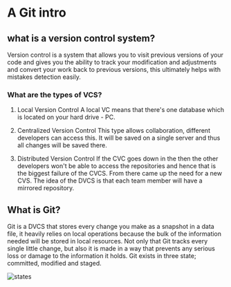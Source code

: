 # A Git intro

##  what is a version control system?
 Version control is a system that allows you to visit previous versions of your code and gives you the ability to track your modification and adjustments and convert your work back to previous versions, this ultimately helps with mistakes detection easily.
 
### What are the types of **VCS**?
1. Local Version Control
A local VC means that there's one database which is located on your hard drive - PC.

2. Centralized Version Control
This type allows collaboration, different developers can access this. It will be saved on a single server and thus all changes will be saved there.


3. Distributed Version Control
If the CVC goes down in the then the other developers won't be able to access the repositories and hence that is the biggest failure of the CVCS. From there came up the need for a new CVS. The idea of the DVCS is that each team member will have a mirrored repository.


## What is Git? 
Git is a DVCS that stores every change you make as a snapshot in a data file, it heavily relies on local operations because the bulk of the information needed will be stored in local resources. Not only that Git tracks every single little change, but also it is made in a way that prevents any serious loss or damage to the information it holds. Git exists in three state; committed, modified and staged.

![states](https://blog.udemy.com/wp-content/uploads/2015/08/image066.png)
